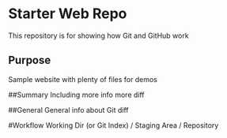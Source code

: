 # Starter Web Repo

This repository is for showing how Git and GitHub work

## Purpose

Sample website with plenty of files for demos

##Summary
Including more info more diff

##General
General info about Git diff

#Workflow
Working Dir (or Git Index) / Staging Area / Repository
